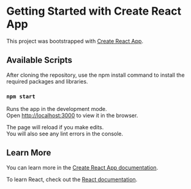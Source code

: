 # Getting Started with Create React App

This project was bootstrapped with [Create React App](https://github.com/facebook/create-react-app).

## Available Scripts

After cloning the repository, use the npm install command to install the required packages and libraries.

### `npm start`

Runs the app in the development mode.\
Open [http://localhost:3000](http://localhost:3000) to view it in the browser.

The page will reload if you make edits.\
You will also see any lint errors in the console.

## Learn More

You can learn more in the [Create React App documentation](https://facebook.github.io/create-react-app/docs/getting-started).

To learn React, check out the [React documentation](https://reactjs.org/).
